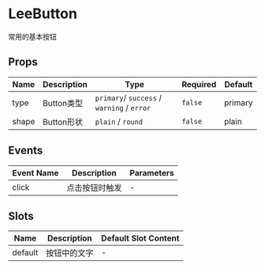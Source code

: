 # LeeButton

常用的基本按钮

## Props

<!-- @vuese:LeeButton:props:start -->
|Name|Description|Type|Required|Default|
|---|---|---|---|---|
|type|Button类型|`primary`/ `success` / `warning` / `error`|`false`|primary|
|shape|Button形状|`plain` / `round`|`false`|plain|

<!-- @vuese:LeeButton:props:end -->


## Events

<!-- @vuese:LeeButton:events:start -->
|Event Name|Description|Parameters|
|---|---|---|
|click|点击按钮时触发|-|

<!-- @vuese:LeeButton:events:end -->


## Slots

<!-- @vuese:LeeButton:slots:start -->
|Name|Description|Default Slot Content|
|---|---|---|
|default|按钮中的文字|-|

<!-- @vuese:LeeButton:slots:end -->



